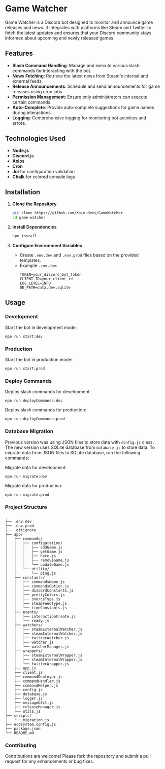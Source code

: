 # Game Watcher

Game Watcher is a Discord bot designed to monitor and announce game releases and news. It integrates with platforms like Steam and Twitter to fetch the latest updates and ensures that your Discord community stays informed about upcoming and newly released games.

## Features

- **Slash Command Handling**: Manage and execute various slash commands for interacting with the bot.
- **News Fetching**: Retrieve the latest news from Steam's internal and external feeds.
- **Release Announcements**: Schedule and send announcements for game releases using cron jobs.
- **Permission Management**: Ensure only administrators can execute certain commands.
- **Auto-Complete**: Provide auto-complete suggestions for game names during interactions.
- **Logging**: Comprehensive logging for monitoring bot activities and errors.

## Technologies Used

- **Node.js**
- **Discord.js**
- **Axios**
- **Cron**
- **Joi** for configuration validation
- **Chalk** for colored console logs

## Installation

1. **Clone the Repository**
    ```sh
    git clone https://github.com/Xoin-devs/GameWatcher
    cd game-watcher
    ```

2. **Install Dependencies**
    ```sh
    npm install
    ```

3. **Configure Environment Variables**
    - Create `.env.dev` and `.env.prod` files based on the provided templates.
    - Example `.env.dev`:
        ```
        TOKEN=your_discord_bot_token
        CLIENT_ID=your_client_id
        LOG_LEVEL=INFO
        DB_PATH=data.dev.sqlite
        ```

## Usage

### Development

Start the bot in development mode:
```
npm run start:dev
```

### Production
Start the bot in production mode:
```
npm run start:prod
```

### Deploy Commands
Deploy slash commands for development:
```
npm run deployCommands:dev
```

Deploy slash commands for production:
```
npm run deployCommands:prod
```

### Database Migration
Previous version was using JSON files to store data with `config.js` class. The new version uses SQLite database from `database.js` to store data. To migrate data from JSON files to SQLite database, run the following commands: 

Migrate data for development:
```
npm run migrate:dev
```

Migrate data for production:
```
npm run migrate:prod
```

### Project Structure
```
.
├── .env.dev
├── .env.prod
├── .gitignore
├── app/
│   ├── commands/
│   │   ├── configuration/
│   │   │   ├── addGame.js
│   │   │   ├── getGame.js
│   │   │   ├── here.js
│   │   │   ├── removeGame.js
│   │   │   └── updateGame.js
│   │   └── utility/
│   │       └── ping.js
│   ├── constants/
│   │   ├── commandsName.js
│   │   ├── commandsOption.js
│   │   ├── discordConstants.js
│   │   ├── prettyColors.js
│   │   ├── sourceType.js
│   │   ├── steamFeedType.js
│   │   └── timeConstants.js
│   ├── events/
│   │   ├── interactionCreate.js
│   │   └── ready.js
│   ├── watchers/
│   │   ├── steamExternalWatcher.js
│   │   ├── steamInternalWatcher.js
│   │   ├── twitterWatcher.js
│   │   ├── watcher.js
│   │   └── watcherManager.js
│   ├── wrappers/
│   │   ├── steamExternalWrapper.js
│   │   ├── steamInternalWrapper.js
│   │   └── twitterWrapper.js
│   ├── app.js
│   ├── client.js
│   ├── commandDeployer.js
│   ├── commandHandler.js
│   ├── commandHelper.js
│   ├── config.js
│   ├── database.js
│   ├── logger.js
│   ├── messageUtil.js
│   ├── releaseManager.js
│   └── utils.js
├── scripts/
│   └── migration.js
├── ecosystem.config.js
├── package.json
└── README.md
```

### Contributing
Contributions are welcome! Please fork the repository and submit a pull request for any enhancements or bug fixes.